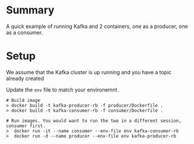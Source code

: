 # Summary

A quick example of running Kafka and 2 containers, one as a producer, one as a consumer.

# Setup

We assume that the Kafka cluster is up running and you have a topic already created

Update the `env` file to match your environemnt.

```
# Build image
> docker build -t kafka-producer-rb -f producer/Dockerfile .
> docker build -t kafka-consumer-rb -f consumer/Dockerfile .

# Run images. You would want to run the two in a different session, consumer first.
>  docker run -it --name consumer --env-file env kafka-consumer-rb
>  docker run -d --name producer --env-file env kafka-producer-rb
```
